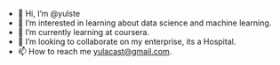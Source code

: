 - 👋 Hi, I’m @yulste
- 👀 I’m interested in learning about data science and machine learning.
- 🌱 I’m currently learning at coursera.
- 💞️ I’m looking to collaborate on my enterprise, its a Hospital.
- 📫 How to reach me yulacast@gmail.com.

<!---
yulste/yulste is a ✨ special ✨ repository because its `README.md` (this file) appears on your GitHub profile.
You can click the Preview link to take a look at your changes.
--->
